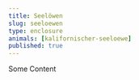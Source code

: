 ```yaml
---
title: Seelöwen
slug: seeloewen
type: enclosure
animals: [kalifornischer-seeloewe]
published: true
---
```

Some Content
